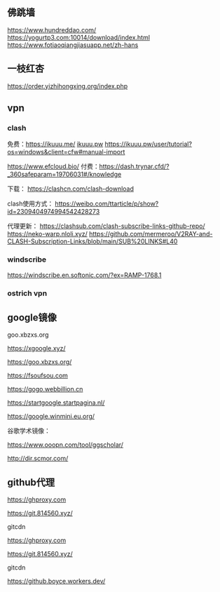 ## 佛跳墙
https://www.hundreddao.com/
https://yogurtp3.com:10014/download/index.html
https://www.fotiaoqiangjiasuapp.net/zh-hans
## 一枝红杏
https://order.yizhihongxing.org/index.php

## vpn
### clash
免费：https://ikuuu.me/ [ikuuu.pw](https://ikuuu.pw/user)
https://ikuuu.pw/user/tutorial?os=windows&client=cfw#manual-import

https://www.efcloud.bio/
付费：https://dash.trynar.cfd/?_360safeparam=19706031#/knowledge

下载：
https://clashcn.com/clash-download

clash使用方式：
https://weibo.com/ttarticle/p/show?id=2309404974994542428273

代理更新：
https://clashsub.com/clash-subscribe-links-github-repo/
https://neko-warp.nloli.xyz/
https://github.com/mermeroo/V2RAY-and-CLASH-Subscription-Links/blob/main/SUB%20LINKS#L40


### windscribe
https://windscribe.en.softonic.com/?ex=RAMP-1768.1

### ostrich vpn

 
## google镜像

goo.xbzxs.org

https://xgoogle.xyz/

https://goo.xbzxs.org/

https://fsoufsou.com

https://gogo.webbillion.cn

https://startgoogle.startpagina.nl/

https://google.winmini.eu.org/

谷歌学术镜像：

https://www.ooopn.com/tool/ggscholar/

http://dir.scmor.com/

## github代理
https://ghproxy.com

https://git.814560.xyz/

gitcdn

https://ghproxy.com

https://git.814560.xyz/

gitcdn

https://github.boyce.workers.dev/